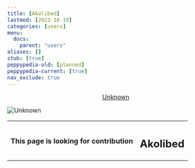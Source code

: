 ```yaml
---
title: [Akolibed]
lastmod: [2023-10-19]
categories: [users]
menu:
  docs:
    parent: "users"
aliases: []
stub: [true]
peppypedia-old: [planned]
peppypedia-current: [true]
nav_exclude: true
---
```


<t><center>[Unknown](https://osu.ppy.sh/users/0)</center>
<link rel="stylesheet" href="../profile.css"></t>

![Unknown](https://a.ppy.sh/0.jpeg#author "No author")

<table>
<tbody><tr>
<th>
This page is looking for contribution
</th><th>

## Akolibed
